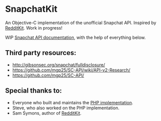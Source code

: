 # SnapchatKit
An Objective-C implementation of the unofficial Snapchat API. Inspired by [RedditKit](https://github.com/samsymons/RedditKit). Work in progress!

WIP [Snapchat API documentation](), with the help of everything below.

## Third party resources:

- http://gibsonsec.org/snapchat/fulldisclosure/
- https://github.com/mgp25/SC-API/wiki/API-v2-Research/
- https://github.com/mgp25/SC-API/

## Special thanks to:

- Everyone who built and maintains the [PHP implementation](https://github.com/mgp25/SC-API/).
- Steve, who also worked on the PHP implementation.
- Sam Symons, author of [RedditKit](https://github.com/samsymons/RedditKit).
